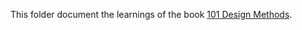 This folder document the learnings of the book [101 Design Methods](https://www.amazon.com/101-Design-Methods-Structured-Organization/dp/1118083466).